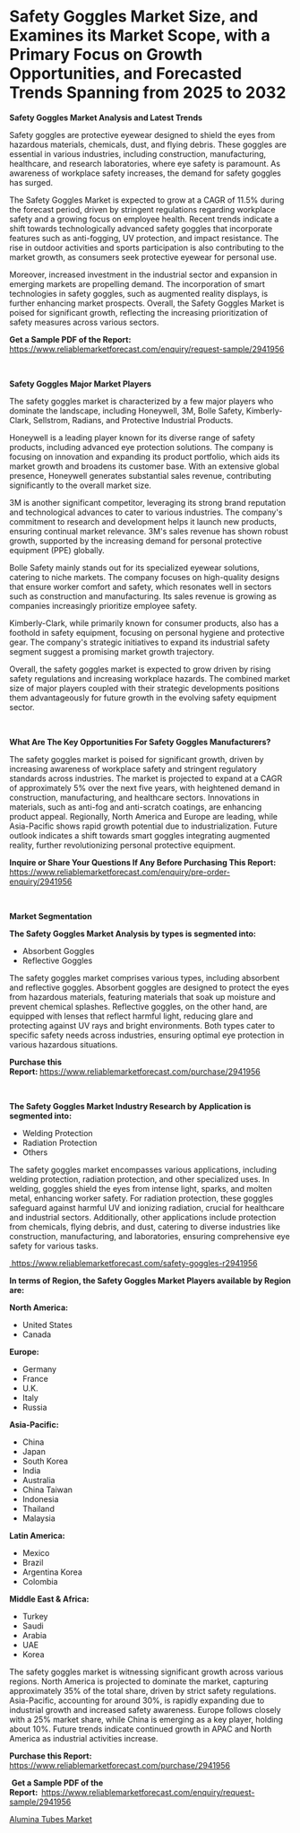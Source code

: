<p><h1>Safety Goggles Market Size, and Examines its Market Scope, with a Primary Focus on Growth Opportunities, and Forecasted Trends Spanning from 2025 to 2032</h1></p><p><strong>Safety Goggles Market Analysis and Latest Trends</strong></p>
<p><p>Safety goggles are protective eyewear designed to shield the eyes from hazardous materials, chemicals, dust, and flying debris. These goggles are essential in various industries, including construction, manufacturing, healthcare, and research laboratories, where eye safety is paramount. As awareness of workplace safety increases, the demand for safety goggles has surged.</p><p>The Safety Goggles Market is expected to grow at a CAGR of 11.5% during the forecast period, driven by stringent regulations regarding workplace safety and a growing focus on employee health. Recent trends indicate a shift towards technologically advanced safety goggles that incorporate features such as anti-fogging, UV protection, and impact resistance. The rise in outdoor activities and sports participation is also contributing to the market growth, as consumers seek protective eyewear for personal use.</p><p>Moreover, increased investment in the industrial sector and expansion in emerging markets are propelling demand. The incorporation of smart technologies in safety goggles, such as augmented reality displays, is further enhancing market prospects. Overall, the Safety Goggles Market is poised for significant growth, reflecting the increasing prioritization of safety measures across various sectors.</p></p>
<p><strong>Get a Sample PDF of the Report:&nbsp;</strong> <a href="https://www.reliablemarketforecast.com/enquiry/request-sample/2941956?utm_campaign=3097&utm_medium=2&utm_source=Github&utm_content=ia&utm_term=15032025&utm_id=safety-goggles">https://www.reliablemarketforecast.com/enquiry/request-sample/2941956</a></p>
<p>&nbsp;</p>
<p><strong>Safety Goggles Major Market Players</strong></p>
<p><p>The safety goggles market is characterized by a few major players who dominate the landscape, including Honeywell, 3M, Bolle Safety, Kimberly-Clark, Sellstrom, Radians, and Protective Industrial Products. </p><p>Honeywell is a leading player known for its diverse range of safety products, including advanced eye protection solutions. The company is focusing on innovation and expanding its product portfolio, which aids its market growth and broadens its customer base. With an extensive global presence, Honeywell generates substantial sales revenue, contributing significantly to the overall market size.</p><p>3M is another significant competitor, leveraging its strong brand reputation and technological advances to cater to various industries. The company's commitment to research and development helps it launch new products, ensuring continual market relevance. 3M's sales revenue has shown robust growth, supported by the increasing demand for personal protective equipment (PPE) globally.</p><p>Bolle Safety mainly stands out for its specialized eyewear solutions, catering to niche markets. The company focuses on high-quality designs that ensure worker comfort and safety, which resonates well in sectors such as construction and manufacturing. Its sales revenue is growing as companies increasingly prioritize employee safety.</p><p>Kimberly-Clark, while primarily known for consumer products, also has a foothold in safety equipment, focusing on personal hygiene and protective gear. The company's strategic initiatives to expand its industrial safety segment suggest a promising market growth trajectory.</p><p>Overall, the safety goggles market is expected to grow driven by rising safety regulations and increasing workplace hazards. The combined market size of major players coupled with their strategic developments positions them advantageously for future growth in the evolving safety equipment sector.</p></p>
<p>&nbsp;</p>
<p><strong>What Are The Key Opportunities For Safety Goggles Manufacturers?</strong></p>
<p><p>The safety goggles market is poised for significant growth, driven by increasing awareness of workplace safety and stringent regulatory standards across industries. The market is projected to expand at a CAGR of approximately 5% over the next five years, with heightened demand in construction, manufacturing, and healthcare sectors. Innovations in materials, such as anti-fog and anti-scratch coatings, are enhancing product appeal. Regionally, North America and Europe are leading, while Asia-Pacific shows rapid growth potential due to industrialization. Future outlook indicates a shift towards smart goggles integrating augmented reality, further revolutionizing personal protective equipment.</p></p>
<p><strong>Inquire or Share Your Questions If Any Before Purchasing This Report:</strong> <a href="https://www.reliablemarketforecast.com/enquiry/pre-order-enquiry/2941956?utm_campaign=3097&utm_medium=2&utm_source=Github&utm_content=ia&utm_term=15032025&utm_id=safety-goggles">https://www.reliablemarketforecast.com/enquiry/pre-order-enquiry/2941956</a></p>
<p>&nbsp;</p>
<p><strong>Market Segmentation</strong></p>
<p><strong>The Safety Goggles Market Analysis by types is segmented into:</strong></p>
<p><ul><li>Absorbent Goggles</li><li>Reflective Goggles</li></ul></p>
<p><p>The safety goggles market comprises various types, including absorbent and reflective goggles. Absorbent goggles are designed to protect the eyes from hazardous materials, featuring materials that soak up moisture and prevent chemical splashes. Reflective goggles, on the other hand, are equipped with lenses that reflect harmful light, reducing glare and protecting against UV rays and bright environments. Both types cater to specific safety needs across industries, ensuring optimal eye protection in various hazardous situations.</p></p>
<p><strong>Purchase this Report:&nbsp;</strong><a href="https://www.reliablemarketforecast.com/purchase/2941956?utm_campaign=3097&utm_medium=2&utm_source=Github&utm_content=ia&utm_term=15032025&utm_id=safety-goggles">https://www.reliablemarketforecast.com/purchase/2941956</a></p>
<p>&nbsp;</p>
<p><strong>The Safety Goggles Market Industry Research by Application is segmented into:</strong></p>
<p><ul><li>Welding Protection</li><li>Radiation Protection</li><li>Others</li></ul></p>
<p><p>The safety goggles market encompasses various applications, including welding protection, radiation protection, and other specialized uses. In welding, goggles shield the eyes from intense light, sparks, and molten metal, enhancing worker safety. For radiation protection, these goggles safeguard against harmful UV and ionizing radiation, crucial for healthcare and industrial sectors. Additionally, other applications include protection from chemicals, flying debris, and dust, catering to diverse industries like construction, manufacturing, and laboratories, ensuring comprehensive eye safety for various tasks.</p></p>
<p><a href="https://www.reliablemarketforecast.com/safety-goggles-r2941956?utm_campaign=3097&utm_medium=2&utm_source=Github&utm_content=ia&utm_term=15032025&utm_id=safety-goggles">&nbsp;https://www.reliablemarketforecast.com/safety-goggles-r2941956</a></p>
<p><strong>In terms of Region, the Safety Goggles Market Players available by Region are:</strong></p>
<p>
    <p> <strong> North America: </strong>
        <ul>
            <li>United States</li>
            <li>Canada</li>
        </ul>
        </p> 
    <p> <strong> Europe: </strong>
        <ul>
            <li>Germany</li>
            <li>France</li>
            <li>U.K.</li>
            <li>Italy</li>
            <li>Russia</li>
        </ul>
        </p> 
    <p> <strong> Asia-Pacific: </strong>
        <ul>
            <li>China</li>
            <li>Japan</li>
            <li>South Korea</li>
            <li>India</li>
            <li>Australia</li>
            <li>China Taiwan</li>
            <li>Indonesia</li>
            <li>Thailand</li>
            <li>Malaysia</li>
        </ul>
        </p> 
    <p> <strong> Latin America: </strong>
        <ul>
            <li>Mexico</li>
            <li>Brazil</li>
            <li>Argentina Korea</li>
            <li>Colombia</li>
        </ul>
        </p> 
    <p> <strong> Middle East & Africa: </strong>
        <ul>
            <li>Turkey</li>
            <li>Saudi</li>
            <li>Arabia</li>
            <li>UAE</li>
            <li>Korea</li>
        </ul>
    </p>
    </p>
<p><p>The safety goggles market is witnessing significant growth across various regions. North America is projected to dominate the market, capturing approximately 35% of the total share, driven by strict safety regulations. Asia-Pacific, accounting for around 30%, is rapidly expanding due to industrial growth and increased safety awareness. Europe follows closely with a 25% market share, while China is emerging as a key player, holding about 10%. Future trends indicate continued growth in APAC and North America as industrial activities increase.</p></p>
<p><strong>Purchase this Report: </strong><a href="https://www.reliablemarketforecast.com/purchase/2941956?utm_campaign=3097&utm_medium=2&utm_source=Github&utm_content=ia&utm_term=15032025&utm_id=safety-goggles">https://www.reliablemarketforecast.com/purchase/2941956</a></p>
<p>&nbsp;<strong>Get a Sample PDF of the Report:&nbsp;&nbsp;</strong><a href="https://www.reliablemarketforecast.com/enquiry/request-sample/2941956?utm_campaign=3097&utm_medium=2&utm_source=Github&utm_content=ia&utm_term=15032025&utm_id=safety-goggles">https://www.reliablemarketforecast.com/enquiry/request-sample/2941956</a></p>
<p><strong></strong></p>
<p><p><a href="https://github.com/mohmodsiason/Market-Research-Report-List-1/blob/main/alumina-tubes-market.md?utm_campaign=3097&utm_medium=2&utm_source=Github&utm_content=ia&utm_term=15032025&utm_id=safety-goggles">Alumina Tubes Market</a></p></p>